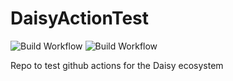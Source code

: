 # DaisyActionTest

![Build Workflow](https://github.com/stephenhensley/DaisyActionTest/workflows/Build%20All/badge.svg)
![Build Workflow](https://github.com/stephenhensley/DaisyActionTest/workflows/Style/badge.svg)

Repo to test github actions for the Daisy ecosystem
